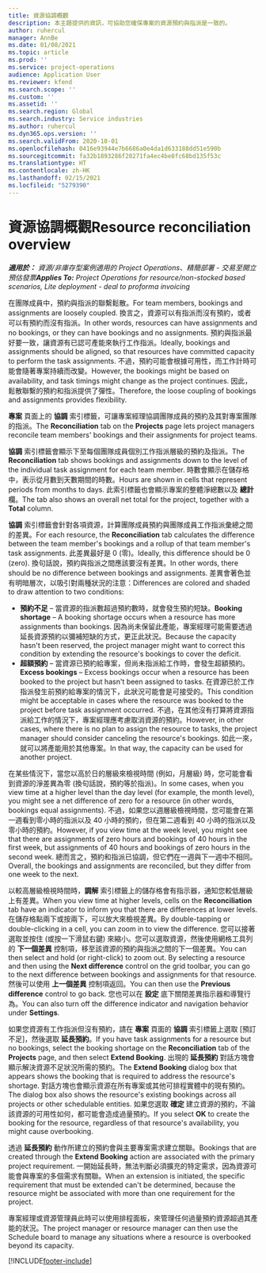 ```yaml
---
title: 資源協調概觀
description: 本主題提供的資訊，可協助您確保專案的資源預約與指派是一致的。
author: ruhercul
manager: AnnBe
ms.date: 01/08/2021
ms.topic: article
ms.prod: ''
ms.service: project-operations
audience: Application User
ms.reviewer: kfend
ms.search.scope: ''
ms.custom: ''
ms.assetid: ''
ms.search.region: Global
ms.search.industry: Service industries
ms.author: ruhercul
ms.dyn365.ops.version: ''
ms.search.validFrom: 2020-10-01
ms.openlocfilehash: 0416e93944e7b6686a0e4da1d633188dd51e590b
ms.sourcegitcommit: fa32b1893286f20271fa4ec4be8fc68bd135f53c
ms.translationtype: HT
ms.contentlocale: zh-HK
ms.lasthandoff: 02/15/2021
ms.locfileid: "5279390"
---
```

# <a name="resource-reconciliation-overview"></a><span data-ttu-id="57831-103">資源協調概觀</span><span class="sxs-lookup"><span data-stu-id="57831-103">Resource reconciliation overview</span></span>

<span data-ttu-id="57831-104">_**適用於：** 資源/非庫存型案例適用的 Project Operations、精簡部署 - 交易至開立預估發票_</span><span class="sxs-lookup"><span data-stu-id="57831-104">_**Applies To:** Project Operations for resource/non-stocked based scenarios, Lite deployment - deal to proforma invoicing_</span></span>

<span data-ttu-id="57831-105">在團隊成員中，預約與指派的聯繫鬆散。</span><span class="sxs-lookup"><span data-stu-id="57831-105">For team members, bookings and assignments are loosely coupled.</span></span> <span data-ttu-id="57831-106">換言之，資源可以有指派而沒有預約，或者可以有預約而沒有指派。</span><span class="sxs-lookup"><span data-stu-id="57831-106">In other words, resources can have assignments and no bookings, or they can have bookings and no assignments.</span></span> <span data-ttu-id="57831-107">預約與指派最好要一致，讓資源有已認可產能來執行工作指派。</span><span class="sxs-lookup"><span data-stu-id="57831-107">Ideally, bookings and assignments should be aligned, so that resources have committed capacity to perform the task assignments.</span></span> <span data-ttu-id="57831-108">不過，預約可能會根據可用性，而工作計時可能會隨著專案持續而改變。</span><span class="sxs-lookup"><span data-stu-id="57831-108">However, the bookings might be based on availability, and task timings might change as the project continues.</span></span> <span data-ttu-id="57831-109">因此，鬆散聯繫的預約和指派提供了彈性。</span><span class="sxs-lookup"><span data-stu-id="57831-109">Therefore, the loose coupling of bookings and assignments provides flexibility.</span></span>

<span data-ttu-id="57831-110">**專案** 頁面上的 **協調** 索引標籤，可讓專案經理協調團隊成員的預約及其對專案團隊的指派。</span><span class="sxs-lookup"><span data-stu-id="57831-110">The **Reconciliation** tab on the **Projects** page lets project managers reconcile team members' bookings and their assignments for project teams.</span></span>

<span data-ttu-id="57831-111">**協調** 索引標籤會顯示下至每個團隊成員個別工作指派層級的預約及指派。</span><span class="sxs-lookup"><span data-stu-id="57831-111">The **Reconciliation** tab shows bookings and assignments down to the level of the individual task assignment for each team member.</span></span> <span data-ttu-id="57831-112">時數會顯示在儲存格中，表示從月數到天數期間的時數。</span><span class="sxs-lookup"><span data-stu-id="57831-112">Hours are shown in cells that represent periods from months to days.</span></span> <span data-ttu-id="57831-113">此索引標籤也會顯示專案的整體淨總數以及 **總計** 欄。</span><span class="sxs-lookup"><span data-stu-id="57831-113">The tab also shows an overall net total for the project, together with a **Total** column.</span></span>

<span data-ttu-id="57831-114">**協調** 索引標籤會針對各項資源，計算團隊成員預約與團隊成員工作指派彙總之間的差異。</span><span class="sxs-lookup"><span data-stu-id="57831-114">For each resource, the **Reconciliation** tab calculates the difference between the team member's bookings and a rollup of that team member's task assignments.</span></span> <span data-ttu-id="57831-115">此差異最好是 0 (零)。</span><span class="sxs-lookup"><span data-stu-id="57831-115">Ideally, this difference should be 0 (zero).</span></span> <span data-ttu-id="57831-116">換句話說，預約與指派之間應該要沒有差異。</span><span class="sxs-lookup"><span data-stu-id="57831-116">In other words, there should be no difference between bookings and assignments.</span></span> <span data-ttu-id="57831-117">差異會著色並有明暗層次，以吸引對兩種狀況的注意：</span><span class="sxs-lookup"><span data-stu-id="57831-117">Differences are colored and shaded to draw attention to two conditions:</span></span>

- <span data-ttu-id="57831-118">**預約不足** – 當資源的指派數超過預約數時，就會發生預約短缺。</span><span class="sxs-lookup"><span data-stu-id="57831-118">**Booking shortage** – A booking shortage occurs when a resource has more assignments than bookings.</span></span> <span data-ttu-id="57831-119">因為尚未保留此產能，專案經理可能需要透過延長資源預約以彌補短缺的方式，更正此狀況。</span><span class="sxs-lookup"><span data-stu-id="57831-119">Because the capacity hasn't been reserved, the project manager might want to correct this condition by extending the resource's bookings to cover the deficit.</span></span>
- <span data-ttu-id="57831-120">**超額預約** – 當資源已預約給專案，但尚未指派給工作時，會發生超額預約。</span><span class="sxs-lookup"><span data-stu-id="57831-120">**Excess bookings** – Excess bookings occur when a resource has been booked to the project but hasn't been assigned to tasks.</span></span> <span data-ttu-id="57831-121">在資源已於工作指派發生前預約給專案的情況下，此狀況可能會是可接受的。</span><span class="sxs-lookup"><span data-stu-id="57831-121">This condition might be acceptable in cases where the resource was booked to the project before task assignment occurred.</span></span> <span data-ttu-id="57831-122">不過，在其他沒有打算將資源指派給工作的情況下，專案經理應考慮取消資源的預約。</span><span class="sxs-lookup"><span data-stu-id="57831-122">However, in other cases, where there is no plan to assign the resource to tasks, the project manager should consider canceling the resource's bookings.</span></span> <span data-ttu-id="57831-123">如此一來，就可以將產能用於其他專案。</span><span class="sxs-lookup"><span data-stu-id="57831-123">In that way, the capacity can be used for another project.</span></span>

<span data-ttu-id="57831-124">在某些情況下，當您以高於日的層級來檢視時間 (例如，月層級) 時，您可能會看到資源的淨差異為零 (換句話說，預約等於指派)。</span><span class="sxs-lookup"><span data-stu-id="57831-124">In some cases, when you view time at a higher level than the day level (for example, the month level), you might see a net difference of zero for a resource (in other words, bookings equal assignments).</span></span> <span data-ttu-id="57831-125">不過，如果您以週層級檢視時間，您可能會在第一週看到零小時的指派以及 40 小時的預約，但在第二週看到 40 小時的指派以及零小時的預約。</span><span class="sxs-lookup"><span data-stu-id="57831-125">However, if you view time at the week level, you might see that there are assignments of zero hours and bookings of 40 hours in the first week, but assignments of 40 hours and bookings of zero hours in the second week.</span></span> <span data-ttu-id="57831-126">總而言之，預約和指派已協調，但它們在一週與下一週中不相同。</span><span class="sxs-lookup"><span data-stu-id="57831-126">Overall, the bookings and assignments are reconciled, but they differ from one week to the next.</span></span>

<span data-ttu-id="57831-127">以較高層級檢視時間時，**調解** 索引標籤上的儲存格會有指示器，通知您較低層級上有差異。</span><span class="sxs-lookup"><span data-stu-id="57831-127">When you view time at higher levels, cells on the **Reconciliation** tab have an indicator to inform you that there are differences at lower levels.</span></span> <span data-ttu-id="57831-128">在儲存格點兩下或按兩下，可以放大來檢視差異。</span><span class="sxs-lookup"><span data-stu-id="57831-128">By double-tapping or double-clicking in a cell, you can zoom in to view the difference.</span></span> <span data-ttu-id="57831-129">您可以接著選取並按住 (或按一下滑鼠右鍵) 來縮小。您可以選取資源，然後使用網格工具列的 **下一個差異** 控制項，移至該資源的預約與指派之間的下一個差異。</span><span class="sxs-lookup"><span data-stu-id="57831-129">You can then select and hold (or right-click) to zoom out. By selecting a resource and then using the **Next difference** control on the grid toolbar, you can go to the next difference between bookings and assignments for that resource.</span></span> <span data-ttu-id="57831-130">然後可以使用 **上一個差異** 控制項返回。</span><span class="sxs-lookup"><span data-stu-id="57831-130">You can then use the **Previous difference** control to go back.</span></span> <span data-ttu-id="57831-131">您也可以在 **設定** 底下關閉差異指示器和導覽行為。</span><span class="sxs-lookup"><span data-stu-id="57831-131">You can also turn off the difference indicator and navigation behavior under **Settings**.</span></span>

<span data-ttu-id="57831-132">如果您資源有工作指派但沒有預約，請在 **專案** 頁面的 **協調** 索引標籤上選取 [預訂不足]，然後選取 **延長預約**。</span><span class="sxs-lookup"><span data-stu-id="57831-132">If you have task assignments for a resource but no bookings, select the booking shortage on the **Reconciliation** tab of the **Projects** page, and then select **Extend Booking**.</span></span> <span data-ttu-id="57831-133">出現的 **延長預約** 對話方塊會顯示解決資源不足狀況所需的預約。</span><span class="sxs-lookup"><span data-stu-id="57831-133">The **Extend Booking** dialog box that appears shows the booking that is required to address the resource's shortage.</span></span> <span data-ttu-id="57831-134">對話方塊也會顯示資源在所有專案或其他可排程實體中的現有預約。</span><span class="sxs-lookup"><span data-stu-id="57831-134">The dialog box also shows the resource's existing bookings across all projects or other schedulable entities.</span></span> <span data-ttu-id="57831-135">如果您選取 **確定** 建立資源的預約，不論該資源的可用性如何，都可能會造成過量預約。</span><span class="sxs-lookup"><span data-stu-id="57831-135">If you select **OK** to create the booking for the resource, regardless of that resource's availability, you might cause overbooking.</span></span>

<span data-ttu-id="57831-136">透過 **延長預約** 動作所建立的預約會與主要專案需求建立關聯。</span><span class="sxs-lookup"><span data-stu-id="57831-136">Bookings that are created through the **Extend Booking** action are associated with the primary project requirement.</span></span> <span data-ttu-id="57831-137">一開始延長時，無法判斷必須擴充的特定需求，因為資源可能會與專案的多個需求有關聯。</span><span class="sxs-lookup"><span data-stu-id="57831-137">When an extension is initiated, the specific requirement that must be extended can't be determined, because the resource might be associated with more than one requirement for the project.</span></span>

<span data-ttu-id="57831-138">專案經理或資源管理員此時可以使用排程面板，來管理任何過量預約資源超過其產能的狀況。</span><span class="sxs-lookup"><span data-stu-id="57831-138">The project manager or resource manager can then use the Schedule board to manage any situations where a resource is overbooked beyond its capacity.</span></span>


[!INCLUDE[footer-include](../includes/footer-banner.md)]